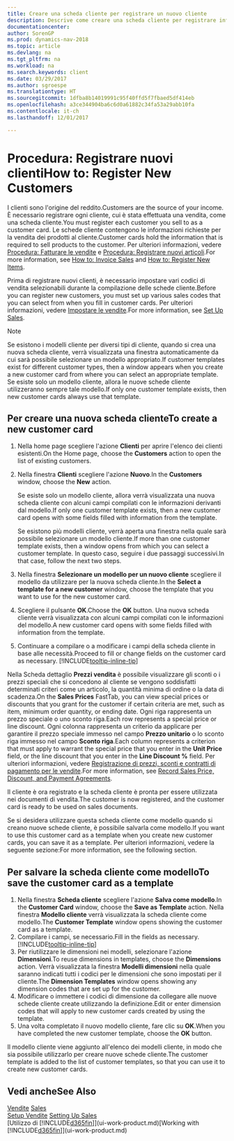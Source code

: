 ```yaml
---
title: Creare una scheda cliente per registrare un nuovo cliente
description: Descrive come creare una scheda cliente per registrare informazioni su ogni nuovo cliente a cui sono rivolte le vendite.
documentationcenter: 
author: SorenGP
ms.prod: dynamics-nav-2018
ms.topic: article
ms.devlang: na
ms.tgt_pltfrm: na
ms.workload: na
ms.search.keywords: client
ms.date: 03/29/2017
ms.author: sgroespe
ms.translationtype: HT
ms.sourcegitcommit: 1dfba8b14019991c95f40ffd5f7fbaed5df414eb
ms.openlocfilehash: a3ce344904ba6c6d0a61882c34fa53a29abb10fa
ms.contentlocale: it-ch
ms.lasthandoff: 12/01/2017

---
```

# <a name="how-to-register-new-customers"></a><span data-ttu-id="3fee2-103">Procedura: Registrare nuovi clienti</span><span class="sxs-lookup"><span data-stu-id="3fee2-103">How to: Register New Customers</span></span>
<span data-ttu-id="3fee2-104">I clienti sono l'origine del reddito.</span><span class="sxs-lookup"><span data-stu-id="3fee2-104">Customers are the source of your income.</span></span> <span data-ttu-id="3fee2-105">È necessario registrare ogni cliente, cui è stata effettuata una vendita, come una scheda cliente.</span><span class="sxs-lookup"><span data-stu-id="3fee2-105">You must register each customer you sell to as a customer card.</span></span> <span data-ttu-id="3fee2-106">Le schede cliente contengono le informazioni richieste per la vendita dei prodotti al cliente.</span><span class="sxs-lookup"><span data-stu-id="3fee2-106">Customer cards hold the information that is required to sell products to the customer.</span></span> <span data-ttu-id="3fee2-107">Per ulteriori informazioni, vedere [Procedura: Fatturare le vendite](sales-how-invoice-sales.md) e [Procedura: Registrare nuovi articoli](inventory-how-register-new-items.md).</span><span class="sxs-lookup"><span data-stu-id="3fee2-107">For more information, see [How to: Invoice Sales](sales-how-invoice-sales.md) and [How to: Register New Items](inventory-how-register-new-items.md).</span></span>  

<span data-ttu-id="3fee2-108">Prima di registrare nuovi clienti, è necessario impostare vari codici di vendita selezionabili durante la compilazione delle schede cliente.</span><span class="sxs-lookup"><span data-stu-id="3fee2-108">Before you can register new customers, you must set up various sales codes that you can select from when you fill in customer cards.</span></span> <span data-ttu-id="3fee2-109">Per ulteriori informazioni, vedere [Impostare le vendite](sales-setup-sales.md).</span><span class="sxs-lookup"><span data-stu-id="3fee2-109">For more information, see [Set Up Sales](sales-setup-sales.md).</span></span>

> [!NOTE]  
>   <span data-ttu-id="3fee2-110">Se esistono i modelli cliente per diversi tipi di cliente, quando si crea una nuova scheda cliente, verrà visualizzata una finestra automaticamente da cui sarà possibile selezionare un modello appropriato.</span><span class="sxs-lookup"><span data-stu-id="3fee2-110">If customer templates exist for different customer types, then a window appears when you create a new customer card from where you can select an appropriate template.</span></span> <span data-ttu-id="3fee2-111">Se esiste solo un modello cliente, allora le nuove schede cliente utilizzeranno sempre tale modello.</span><span class="sxs-lookup"><span data-stu-id="3fee2-111">If only one customer template exists, then new customer cards always use that template.</span></span>

## <a name="to-create-a-new-customer-card"></a><span data-ttu-id="3fee2-112">Per creare una nuova scheda cliente</span><span class="sxs-lookup"><span data-stu-id="3fee2-112">To create a new customer card</span></span>
1. <span data-ttu-id="3fee2-113">Nella home page scegliere l'azione **Clienti** per aprire l'elenco dei clienti esistenti.</span><span class="sxs-lookup"><span data-stu-id="3fee2-113">On the Home page, choose the **Customers** action to open the list of existing customers.</span></span>  
2. <span data-ttu-id="3fee2-114">Nella finestra **Clienti** scegliere l'azione **Nuovo**.</span><span class="sxs-lookup"><span data-stu-id="3fee2-114">In the **Customers** window, choose the **New** action.</span></span>

    <span data-ttu-id="3fee2-115">Se esiste solo un modello cliente, allora verrà visualizzata una nuova scheda cliente con alcuni campi compilati con le informazioni derivanti dal modello.</span><span class="sxs-lookup"><span data-stu-id="3fee2-115">If only one customer template exists, then a new customer card opens with some fields filled with information from the template.</span></span>

    <span data-ttu-id="3fee2-116">Se esistono più modelli cliente, verrà aperta una finestra nella quale sarà possibile selezionare un modello cliente.</span><span class="sxs-lookup"><span data-stu-id="3fee2-116">If more than one customer template exists, then a window opens from which you can select a customer template.</span></span> <span data-ttu-id="3fee2-117">In questo caso, seguire i due passaggi successivi.</span><span class="sxs-lookup"><span data-stu-id="3fee2-117">In that case, follow the next two steps.</span></span>
3. <span data-ttu-id="3fee2-118">Nella finestra **Selezionare un modello per un nuovo cliente** scegliere il modello da utilizzare per la nuova scheda cliente.</span><span class="sxs-lookup"><span data-stu-id="3fee2-118">In the **Select a template for a new customer** window, choose the template that you want to use for the new customer card.</span></span>
4. <span data-ttu-id="3fee2-119">Scegliere il pulsante **OK**.</span><span class="sxs-lookup"><span data-stu-id="3fee2-119">Choose the **OK** button.</span></span> <span data-ttu-id="3fee2-120">Una nuova scheda cliente verrà visualizzata con alcuni campi compilati con le informazioni del modello.</span><span class="sxs-lookup"><span data-stu-id="3fee2-120">A new customer card opens with some fields filled with information from the template.</span></span>  
5. <span data-ttu-id="3fee2-121">Continuare a compilare o a modificare i campi della scheda cliente in base alle necessità.</span><span class="sxs-lookup"><span data-stu-id="3fee2-121">Proceed to fill or change fields on the customer card as necessary.</span></span> [!INCLUDE[tooltip-inline-tip](includes/tooltip-inline-tip_md.md)]

<span data-ttu-id="3fee2-122">Nella Scheda dettaglio **Prezzi vendita** è possibile visualizzare gli sconti o i prezzi speciali che si concedono al cliente se vengono soddisfatti determinati criteri come un articolo, la quantità minima di ordine o la data di scadenza.</span><span class="sxs-lookup"><span data-stu-id="3fee2-122">On the **Sales Prices** FastTab, you can view special prices or discounts that you grant for the customer if certain criteria are met, such as item, minimum order quantity, or ending date.</span></span> <span data-ttu-id="3fee2-123">Ogni riga rappresenta un prezzo speciale o uno sconto riga.</span><span class="sxs-lookup"><span data-stu-id="3fee2-123">Each row represents a special price or line discount.</span></span> <span data-ttu-id="3fee2-124">Ogni colonna rappresenta un criterio da applicare per garantire il prezzo speciale immesso nel campo **Prezzo unitario** o lo sconto riga immesso nel campo **Sconto riga**.</span><span class="sxs-lookup"><span data-stu-id="3fee2-124">Each column represents a criterion that must apply to warrant the special price that you enter in the **Unit Price** field, or the line discount that you enter in the **Line Discount %** field.</span></span> <span data-ttu-id="3fee2-125">Per ulteriori informazioni, vedere [Registrazione di prezzi, sconti e contratti di pagamento per le vendite](sales-how-record-sales-price-discount-payment-agreements.md).</span><span class="sxs-lookup"><span data-stu-id="3fee2-125">For more information, see [Record Sales Price, Discount, and Payment Agreements](sales-how-record-sales-price-discount-payment-agreements.md).</span></span>

<span data-ttu-id="3fee2-126">Il cliente è ora registrato e la scheda cliente è pronta per essere utilizzata nei documenti di vendita.</span><span class="sxs-lookup"><span data-stu-id="3fee2-126">The customer is now registered, and the customer card is ready to be used on sales documents.</span></span>

<span data-ttu-id="3fee2-127">Se si desidera utilizzare questa scheda cliente come modello quando si creano nuove schede cliente, è possibile salvarla come modello.</span><span class="sxs-lookup"><span data-stu-id="3fee2-127">If you want to use this customer card as a template when you create new customer cards, you can save it as a template.</span></span> <span data-ttu-id="3fee2-128">Per ulteriori informazioni, vedere la seguente sezione:</span><span class="sxs-lookup"><span data-stu-id="3fee2-128">For more information, see the following section.</span></span>

## <a name="to-save-the-customer-card-as-a-template"></a><span data-ttu-id="3fee2-129">Per salvare la scheda cliente come modello</span><span class="sxs-lookup"><span data-stu-id="3fee2-129">To save the customer card as a template</span></span>
1. <span data-ttu-id="3fee2-130">Nella finestra **Scheda cliente** scegliere l'azione **Salva come modello**.</span><span class="sxs-lookup"><span data-stu-id="3fee2-130">In the **Customer Card** window, choose the **Save as Template** action.</span></span> <span data-ttu-id="3fee2-131">Nella finestra **Modello cliente** verrà visualizzata la scheda cliente come modello.</span><span class="sxs-lookup"><span data-stu-id="3fee2-131">The **Customer Template** window opens showing the customer card as a template.</span></span>
2. <span data-ttu-id="3fee2-132">Compilare i campi, se necessario.</span><span class="sxs-lookup"><span data-stu-id="3fee2-132">Fill in the fields as necessary.</span></span> [!INCLUDE[tooltip-inline-tip](includes/tooltip-inline-tip_md.md)]
3. <span data-ttu-id="3fee2-133">Per riutilizzare le dimensioni nei modelli, selezionare l'azione **Dimensioni**.</span><span class="sxs-lookup"><span data-stu-id="3fee2-133">To reuse dimensions in templates, choose the **Dimensions** action.</span></span> <span data-ttu-id="3fee2-134">Verrà visualizzata la finestra **Modelli dimensioni** nella quale saranno indicati tutti i codici per le dimensioni che sono impostati per il cliente.</span><span class="sxs-lookup"><span data-stu-id="3fee2-134">The **Dimension Templates** window opens showing any dimension codes that are set up for the customer.</span></span>
4. <span data-ttu-id="3fee2-135">Modificare o immettere i codici di dimensione da collegare alle nuove schede cliente create utilizzando la definizione.</span><span class="sxs-lookup"><span data-stu-id="3fee2-135">Edit or enter dimension codes that will apply to new customer cards created by using the template.</span></span>  
5. <span data-ttu-id="3fee2-136">Una volta completato il nuovo modello cliente, fare clic su **OK**.</span><span class="sxs-lookup"><span data-stu-id="3fee2-136">When you have completed the new customer template, choose the **OK** button.</span></span>

<span data-ttu-id="3fee2-137">Il modello cliente viene aggiunto all'elenco dei modelli cliente, in modo che sia possibile utilizzarlo per creare nuove schede cliente.</span><span class="sxs-lookup"><span data-stu-id="3fee2-137">The customer template is added to the list of customer templates, so that you can use it to create new customer cards.</span></span>

## <a name="see-also"></a><span data-ttu-id="3fee2-138">Vedi anche</span><span class="sxs-lookup"><span data-stu-id="3fee2-138">See Also</span></span>
<span data-ttu-id="3fee2-139">[Vendite](sales-manage-sales.md)  </span><span class="sxs-lookup"><span data-stu-id="3fee2-139">[Sales](sales-manage-sales.md)  </span></span>  
<span data-ttu-id="3fee2-140">[Setup Vendite](sales-setup-sales.md)  </span><span class="sxs-lookup"><span data-stu-id="3fee2-140">[Setting Up Sales](sales-setup-sales.md)  </span></span>  
<span data-ttu-id="3fee2-141">[Utilizzo di [!INCLUDE[d365fin](includes/d365fin_md.md)]](ui-work-product.md)</span><span class="sxs-lookup"><span data-stu-id="3fee2-141">[Working with [!INCLUDE[d365fin](includes/d365fin_md.md)]](ui-work-product.md)</span></span>

